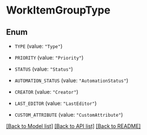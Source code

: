 # WorkItemGroupType

## Enum


* `TYPE` (value: `"Type"`)

* `PRIORITY` (value: `"Priority"`)

* `STATUS` (value: `"Status"`)

* `AUTOMATION_STATUS` (value: `"AutomationStatus"`)

* `CREATOR` (value: `"Creator"`)

* `LAST_EDITOR` (value: `"LastEditor"`)

* `CUSTOM_ATTRIBUTE` (value: `"CustomAttribute"`)


[[Back to Model list]](../README.md#documentation-for-models) [[Back to API list]](../README.md#documentation-for-api-endpoints) [[Back to README]](../README.md)


